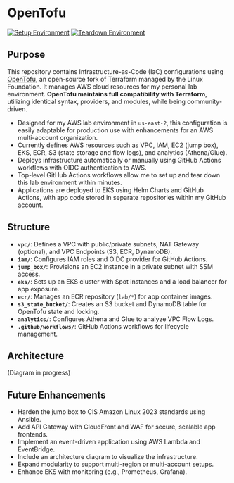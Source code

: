 # OpenTofu
[![Setup Environment](https://github.com/jason4151/opentofu/actions/workflows/setup-environment.yml/badge.svg)](https://github.com/jason4151/opentofu/actions/workflows/setup-environment.yml)
[![Teardown Environment](https://github.com/jason4151/opentofu/actions/workflows/teardown-environment.yml/badge.svg)](https://github.com/jason4151/opentofu/actions/workflows/teardown-environment.yml)

## Purpose
This repository contains Infrastructure-as-Code (IaC) configurations using [OpenTofu](https://opentofu.org/), an open-source fork of Terraform managed by the Linux Foundation. It manages AWS cloud resources for my personal lab environment. **OpenTofu maintains full compatibility with Terraform**, utilizing identical syntax, providers, and modules, while being community-driven.

- Designed for my AWS lab environment in `us-east-2`, this configuration is easily adaptable for production use with enhancements for an AWS multi-account organization.
- Currently defines AWS resources such as VPC, IAM, EC2 (jump box), EKS, ECR, S3 (state storage and flow logs), and analytics (Athena/Glue).
- Deploys infrastructure automatically or manually using GitHub Actions workflows with OIDC authentication to AWS.
- Top-level GitHub Actions workflows allow me to set up and tear down this lab environment within minutes.
- Applications are deployed to EKS using Helm Charts and GitHub Actions, with app code stored in separate repositories within my GitHub account.

## Structure
- **`vpc/`**: Defines a VPC with public/private subnets, NAT Gateway (optional), and VPC Endpoints (S3, ECR, DynamoDB).
- **`iam/`**: Configures IAM roles and OIDC provider for GitHub Actions.
- **`jump_box/`**: Provisions an EC2 instance in a private subnet with SSM access.
- **`eks/`**: Sets up an EKS cluster with Spot instances and a load balancer for app exposure.
- **`ecr/`**: Manages an ECR repository (`lab/*`) for app container images.
- **`s3_state_bucket/`**: Creates an S3 bucket and DynamoDB table for OpenTofu state and locking.
- **`analytics/`**: Configures Athena and Glue to analyze VPC Flow Logs.
- **`.github/workflows/`**: GitHub Actions workflows for lifecycle management.

## Architecture
(Diagram in progress)

## Future Enhancements
- Harden the jump box to CIS Amazon Linux 2023 standards using Ansible.
- Add API Gateway with CloudFront and WAF for secure, scalable app frontends.
- Implement an event-driven application using AWS Lambda and EventBridge.
- Include an architecture diagram to visualize the infrastructure.
- Expand modularity to support multi-region or multi-account setups.
- Enhance EKS with monitoring (e.g., Prometheus, Grafana).